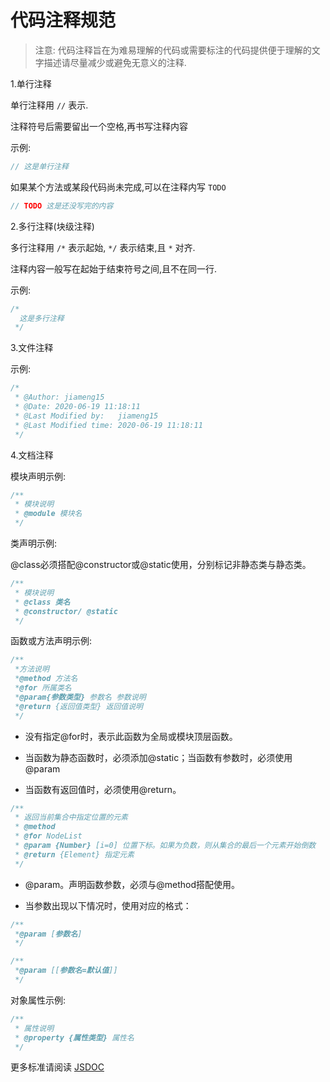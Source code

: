 #  代码注释规范

> 注意: 代码注释旨在为难易理解的代码或需要标注的代码提供便于理解的文字描述请尽量减少或避免无意义的注释.



1.单行注释

单行注释用 `//` 表示.

注释符号后需要留出一个空格,再书写注释内容

示例:

```js
// 这是单行注释
```

如果某个方法或某段代码尚未完成,可以在注释内写 `TODO`

```js
// TODO 这是还没写完的内容
```



2.多行注释(块级注释)

多行注释用 `/*` 表示起始, `*/` 表示结束,且 `*` 对齐.

注释内容一般写在起始于结束符号之间,且不在同一行.

示例:

```js
/*
  这是多行注释
 */
```



3.文件注释

示例:

```js
/*
 * @Author: jiameng15 
 * @Date: 2020-06-19 11:18:11 
 * @Last Modified by:   jiameng15 
 * @Last Modified time: 2020-06-19 11:18:11 
 */
```



4.文档注释

模块声明示例:

```js
/**
 * 模块说明
 * @module 模块名
 */
```

类声明示例:

 @class必须搭配@constructor或@static使用，分别标记非静态类与静态类。 

```js
/**
 * 模块说明
 * @class 类名
 * @constructor/ @static
 */
```

函数或方法声明示例:

```js
/**
 *方法说明 
 *@method 方法名 
 *@for 所属类名 
 *@param{参数类型} 参数名 参数说明 
 *@return {返回值类型} 返回值说明 
 */
```

* 没有指定@for时，表示此函数为全局或模块顶层函数。

* 当函数为静态函数时，必须添加@static；当函数有参数时，必须使用@param

* 当函数有返回值时，必须使用@return。 

```js
/**
 * 返回当前集合中指定位置的元素
 * @method
 * @for NodeList
 * @param {Number} [i=0] 位置下标。如果为负数，则从集合的最后一个元素开始倒数
 * @return {Element} 指定元素
 */
```

- @param。声明函数参数，必须与@method搭配使用。

-  当参数出现以下情况时，使用对应的格式：

```js
/**
 *@param [参数名]
 */

/**
 *@param [[参数名=默认值]]
 */
```

对象属性示例:

```js
/**
 * 属性说明
 * @property {属性类型} 属性名
 */
```



更多标准请阅读 [JSDOC](https://jsdoc.zcopy.site/)


